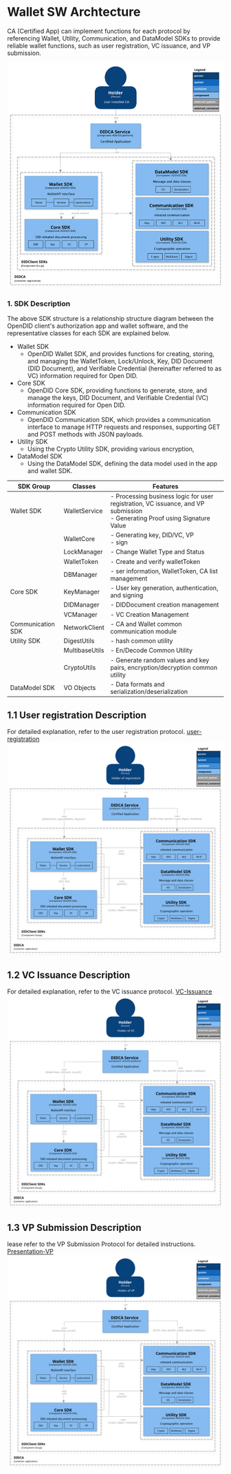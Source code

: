 <!-- Individual documents may be merged in the future, so the table of contents is not used. -->

# Wallet SW Archtecture
CA (Certified App) can implement functions for each protocol by referencing Wallet, Utility, Communication, and DataModel SDKs to provide reliable wallet functions, such as user registration, VC issuance, and VP submission.

![wallet_sw_archetecture](./images/wallet_sw_architecture.svg)


### 1. SDK Description
The above SDK structure is a relationship structure diagram between the OpenDID client's authorization app and wallet software, and the representative classes for each SDK are explained below.

- Wallet SDK
  - OpenDID Wallet SDK, and provides functions for creating, storing, and managing the WalletToken, Lock/Unlock, Key, DID Document (DID Document), and Verifiable Credential (hereinafter referred to as VC) information required for Open DID.
- Core SDK
  - OpenDID Core SDK, providing functions to generate, store, and manage the keys, DID Document, and Verifiable Credential (VC) information required for Open DID.
- Communication SDK
  - OpenDID Communication SDK, which provides a communication interface to manage HTTP requests and responses, supporting GET and POST methods with JSON payloads.
- Utility SDK
  - Using the Crypto Utility SDK, providing various encryption, 
- DataModel SDK
  - Using the DataModel SDK, defining the data model used in the app and wallet SDK.

| SDK Group          | Classes          | Features                                                       |
|---------------------|------------------|----------------------------------------------------------------|
| Wallet SDK          | WalletService        | - Processing business logic for user registration, VC issuance, and VP submission<br>- Generating Proof using Signature Value |
|                     | WalletCore        | - Generating key, DID/VC, VP <br>- sign                             |
|                     | LockManager       | - Change Wallet Type and Status                                   |
|                     | WalletToken       | - Create and verify walletToken                                     |
|                     | DBManager         | - ser information, WalletToken, CA list management                       |
| Core SDK            | KeyManager        | - User key generation, authentication, and signing                                  |
|                     | DIDManager        | - DIDDocument creation management                                       |
|                     | VCManager         | - VC Creation Management                                               |
| Communication SDK   | NetworkClient     | - CA and Wallet common communication module                                  |
| Utility SDK         | DigestUtils       | - hash common utility                                             |
|                     | MultibaseUtils    | - En/Decode Common Utility                                        |
|                     | CryptoUtils       | - Generate random values ​​and key pairs, encryption/decryption common utility                  |
| DataModel SDK       | VO Objects        | - Data formats and serialization/deserialization                              |



## 1.1 User registration Description
For detailed explanation, refer to the user registration protocol. [user-registration](./User%20Registration.md)
![wallet_sw_archetecture](./images/wallet_sw_architecture_reg_user.svg)
## 1.2 VC Issuance Description
For detailed explanation, refer to the VC issuance protocol. [VC-Issuance](./VC%20Issuance.md)
![wallet_sw_archetecture](./images/wallet_sw_architecture_issue_vc.svg)
## 1.3 VP Submission Description
lease refer to the VP Submission Protocol for detailed instructions. [Presentation-VP](./Presentation%20of%20VP.md)
![wallet_sw_archetecture](./images/wallet_sw_architecture_submit_vp.svg)
<br>
